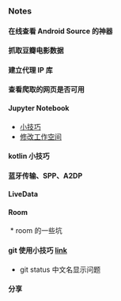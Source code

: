 ### Notes
#### 在线查看 Android Source 的神器
#### 抓取豆瓣电影数据
#### 建立代理 IP 库
#### 查看爬取的网页是否可用
#### Jupyter Notebook
  * [小技巧](JupyterNoteBook.md)
  * [修改工作空间](JupyterNoteBook_change_workspace.md)

#### kotlin 小技巧
#### 蓝牙传输、SPP、A2DP
#### LiveData
#### Room
  * room 的一些坑
#### git 使用小技巧 [link](git.md)
  * git status 中文名显示问题
#### 分享
